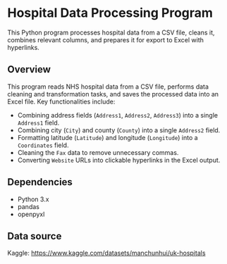 # Hospital Data Processing Program

This Python program processes hospital data from a CSV file, cleans it, combines relevant columns, and prepares it for export to Excel with hyperlinks.

## Overview

This program reads NHS hospital data from a CSV file, performs data cleaning and transformation tasks, and saves the processed data into an Excel file. Key functionalities include:

- Combining address fields (`Address1`, `Address2`, `Address3`) into a single `Address1` field.
- Combining city (`City`) and county (`County`) into a single `Address2` field.
- Formatting latitude (`Latitude`) and longitude (`Longitude`) into a `Coordinates` field.
- Cleaning the `Fax` data to remove unnecessary commas.
- Converting `Website` URLs into clickable hyperlinks in the Excel output.

## Dependencies

- Python 3.x
- pandas
- openpyxl

## Data source
Kaggle: https://www.kaggle.com/datasets/manchunhui/uk-hospitals 

